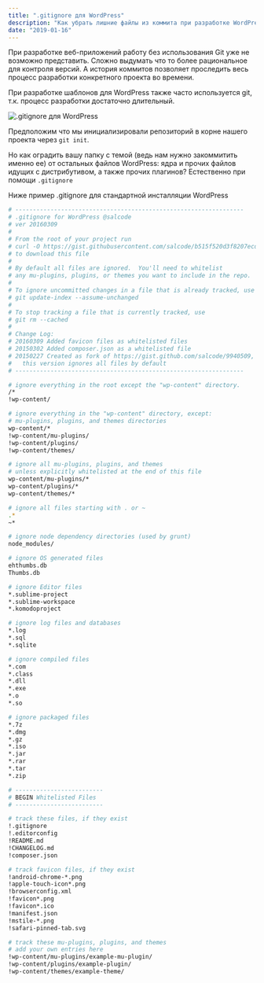 ```yaml
---
title: ".gitignore для WordPress"
description: "Как убрать лишние файлы из коммита при разработке WordPress темы, если git инициирован в корне разбираем вопрос правильного .gitignore"
date: "2019-01-16"
---
```



При разработке веб-приложений работу без использования Git уже не возможно представить. Сложно выдумать что то более рациональное для контроля версий. А история коммитов позволяет проследить весь процесс разработки конкретного проекта во времени.

При разработке шаблонов для WordPress также часто используется git, т.к. процесс разработки достаточно длительный.

![.gitignore для WordPress](/images/wordpress-gitignore.jpg)

Предположим что мы инициализировали репозиторий в корне нашего проекта через `git init`.

Но как оградить вашу папку с темой (ведь нам нужно закоммитить именно ее) от остальных файлов WordPress: ядра и прочих файлов идущих с дистрибутивом, а также прочих плагинов? Естественно при помощи `.gitignore`

Ниже пример .gitignore для стандартной инсталляции WordPress

``` bash
# -----------------------------------------------------------------
# .gitignore for WordPress @salcode
# ver 20160309
#
# From the root of your project run
# curl -O https://gist.githubusercontent.com/salcode/b515f520d3f8207ecd04/raw/.gitignore
# to download this file
#
# By default all files are ignored.  You'll need to whitelist
# any mu-plugins, plugins, or themes you want to include in the repo.
#
# To ignore uncommitted changes in a file that is already tracked, use
# git update-index --assume-unchanged
#
# To stop tracking a file that is currently tracked, use
# git rm --cached
#
# Change Log:
# 20160309 Added favicon files as whitelisted files
# 20150302 Added composer.json as a whitelisted file
# 20150227 Created as fork of https://gist.github.com/salcode/9940509,
#   this version ignores all files by default
# -----------------------------------------------------------------

# ignore everything in the root except the "wp-content" directory.
/*
!wp-content/

# ignore everything in the "wp-content" directory, except:
# mu-plugins, plugins, and themes directories
wp-content/*
!wp-content/mu-plugins/
!wp-content/plugins/
!wp-content/themes/

# ignore all mu-plugins, plugins, and themes
# unless explicitly whitelisted at the end of this file
wp-content/mu-plugins/*
wp-content/plugins/*
wp-content/themes/*

# ignore all files starting with . or ~
.*
~*

# ignore node dependency directories (used by grunt)
node_modules/

# ignore OS generated files
ehthumbs.db
Thumbs.db

# ignore Editor files
*.sublime-project
*.sublime-workspace
*.komodoproject

# ignore log files and databases
*.log
*.sql
*.sqlite

# ignore compiled files
*.com
*.class
*.dll
*.exe
*.o
*.so

# ignore packaged files
*.7z
*.dmg
*.gz
*.iso
*.jar
*.rar
*.tar
*.zip

# -------------------------
# BEGIN Whitelisted Files
# -------------------------

# track these files, if they exist
!.gitignore
!.editorconfig
!README.md
!CHANGELOG.md
!composer.json

# track favicon files, if they exist
!android-chrome-*.png
!apple-touch-icon*.png
!browserconfig.xml
!favicon*.png
!favicon*.ico
!manifest.json
!mstile-*.png
!safari-pinned-tab.svg

# track these mu-plugins, plugins, and themes
# add your own entries here
!wp-content/mu-plugins/example-mu-plugin/
!wp-content/plugins/example-plugin/
!wp-content/themes/example-theme/
```